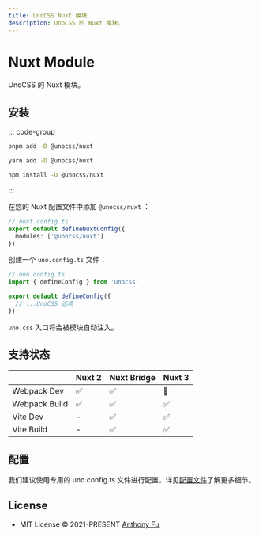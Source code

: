 ```yaml
---
title: UnoCSS Nuxt 模块
description: UnoCSS 的 Nuxt 模块。
---
```


# Nuxt Module

UnoCSS 的 Nuxt 模块。

## 安装

::: code-group

```bash [pnpm]
pnpm add -D @unocss/nuxt
```

```bash [yarn]
yarn add -D @unocss/nuxt
```

```bash [npm]
npm install -D @unocss/nuxt
```

:::

在您的 Nuxt 配置文件中添加 `@unocss/nuxt` ：

```ts
// nuxt.config.ts
export default defineNuxtConfig({
  modules: ['@unocss/nuxt']
})
```

创建一个 `uno.config.ts` 文件：

```ts
// uno.config.ts
import { defineConfig } from 'unocss'

export default defineConfig({
  // ...UnoCSS 选项
})
```

`uno.css` 入口将会被模块自动注入。

## 支持状态

|               | Nuxt 2 | Nuxt Bridge | Nuxt 3 |
| ------------- | :----- | :---------- | :----- |
| Webpack Dev   | ✅     | ✅          | 🚧     |
| Webpack Build | ✅     | ✅          | ✅     |
| Vite Dev      | -      | ✅          | ✅     |
| Vite Build    | -      | ✅          | ✅     |

## 配置

我们建议使用专用的 uno.config.ts 文件进行配置。详见[配置文件](/guide/config-file)了解更多细节。

## License

- MIT License &copy; 2021-PRESENT [Anthony Fu](https://github.com/antfu)
